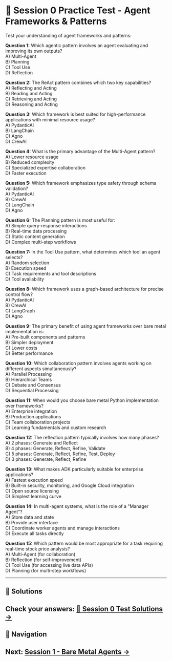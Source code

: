 # 📝 Session 0 Practice Test - Agent Frameworks & Patterns

Test your understanding of agent frameworks and patterns:

**Question 1:** Which agentic pattern involves an agent evaluating and improving its own outputs?  
A) Multi-Agent  
B) Planning  
C) Tool Use  
D) Reflection  

**Question 2:** The ReAct pattern combines which two key capabilities?  
A) Reflecting and Acting  
B) Reading and Acting  
C) Retrieving and Acting  
D) Reasoning and Acting  

**Question 3:** Which framework is best suited for high-performance applications with minimal resource usage?  
A) PydanticAI  
B) LangChain  
C) Agno  
D) CrewAI  

**Question 4:** What is the primary advantage of the Multi-Agent pattern?  
A) Lower resource usage  
B) Reduced complexity  
C) Specialized expertise collaboration  
D) Faster execution  

**Question 5:** Which framework emphasizes type safety through schema validation?  
A) PydanticAI  
B) CrewAI  
C) LangChain  
D) Agno  

**Question 6:** The Planning pattern is most useful for:  
A) Simple query-response interactions  
B) Real-time data processing  
C) Static content generation  
D) Complex multi-step workflows  

**Question 7:** In the Tool Use pattern, what determines which tool an agent selects?  
A) Random selection  
B) Execution speed  
C) Task requirements and tool descriptions  
D) Tool availability  

**Question 8:** Which framework uses a graph-based architecture for precise control flow?  
A) PydanticAI  
B) CrewAI  
C) LangGraph  
D) Agno  

**Question 9:** The primary benefit of using agent frameworks over bare metal implementation is:  
A) Pre-built components and patterns  
B) Simpler deployment  
C) Lower costs  
D) Better performance  

**Question 10:** Which collaboration pattern involves agents working on different aspects simultaneously?  
A) Parallel Processing  
B) Hierarchical Teams  
C) Debate and Consensus  
D) Sequential Processing  

**Question 11:** When would you choose bare metal Python implementation over frameworks?  
A) Enterprise integration  
B) Production applications  
C) Team collaboration projects  
D) Learning fundamentals and custom research  

**Question 12:** The reflection pattern typically involves how many phases?  
A) 2 phases: Generate and Reflect  
B) 4 phases: Generate, Reflect, Refine, Validate  
C) 5 phases: Generate, Reflect, Refine, Test, Deploy  
D) 3 phases: Generate, Reflect, Refine  

**Question 13:** What makes ADK particularly suitable for enterprise applications?  
A) Fastest execution speed  
B) Built-in security, monitoring, and Google Cloud integration  
C) Open source licensing  
D) Simplest learning curve  

**Question 14:** In multi-agent systems, what is the role of a "Manager Agent"?  
A) Store data and state  
B) Provide user interface  
C) Coordinate worker agents and manage interactions  
D) Execute all tasks directly  

**Question 15:** Which pattern would be most appropriate for a task requiring real-time stock price analysis?  
A) Multi-Agent (for collaboration)  
B) Reflection (for self-improvement)  
C) Tool Use (for accessing live data APIs)  
D) Planning (for multi-step workflows)  

---

## 🔗 Solutions

Check your answers: [**📝 Session 0 Test Solutions →**](Session0_Test_Solutions.md)
---

## 🧭 Navigation

**Next:** [Session 1 - Bare Metal Agents →](Session1_Bare_Metal_Agents.md)
---
